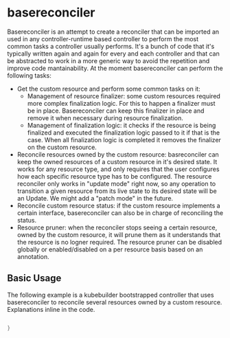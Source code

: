 # basereconciler

Basereconciler is an attempt to create a reconciler that can be imported an used in any controller-runtime based controller to perform the most common tasks a controller usually performs. It's a bunch of code that it's typically written again and again for every and each controller and that can be abstracted to work in a more generic way to avoid the repetition and improve code mantainability.
At the moment basereconciler can perform the following tasks:

* Get the custom resource and perform some common tasks on it:
  * Management of resource finalizer: some custom resources required more complex finalization logic. For this to happen a finalizer must be in place. Basereconciler can keep this finalizer in place and remove it when necessary during resource finalization.
  * Management of finalization logic: it checks if the resource is being finalized and executed the finalization logic passed to it if that is the case. When all finalization logic is completed it removes the finalizer on the custom resource.
* Reconcile resources owned by the custom resource: basreconciler can keep the owned resources of a custom resource in it's desired state. It works for any resource type, and only requires that the user configures how each specific resource type has to be configured. The resource reconciler only works in "update mode" right now, so any operation to transition a given resource from its live state to its desired state will be an Update. We might add a "patch mode" in the future.
* Reconcile custom resource status: if the custom resource implements a certain interface, basereconciler can also be in charge of reconciling the status.
* Resource pruner: when the reconciler stops seeing a certain resource, owned by the custom resource, it will prune them as it understands that the resource is no logner required. The resource pruner can be disabled globally or enabled/disabled on a per resource basis based on an annotation.

## Basic Usage

The following example is a kubebuilder bootstrapped controller that uses basereconciler to reconcile several resources owned by a custom resource. Explanations inline in the code.

```go

}
```